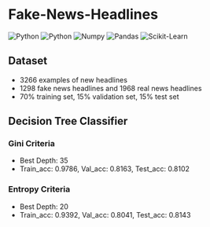 # Fake-News-Headlines
<img alt="Python" src="https://img.shields.io/badge/python-%2314354C.svg?style=for-the-badge&logo=python&logoColor=white"/> <img alt="Python" src="https://img.shields.io/badge/numpy-%23013243.svg?style=for-the-badge&logo=numpy&logoColor=white" />  <img alt="Numpy" 
src="https://img.shields.io/badge/pandas-%23150458.svg?style=for-the-badge&logo=pandas&logoColor=white" />  <img alt="Pandas" 
src="https://img.shields.io/badge/scikit--learn-%23F7931E.svg?style=for-the-badge&logo=scikit-learn&logoColor=white" /> <img alt="Scikit-Learn" 
src="https://img.shields.io/badge/Jupyter-%23F37626.svg?style=for-the-badge&logo=Jupyter&logoColor=white" /> 


## Dataset
- 3266 examples of new headlines
- 1298 fake news headlines and 1968 real news headlines
- 70% training set, 15% validation set, 15% test set

## Decision Tree Classifier
### Gini Criteria  
- Best Depth: 35
- Train_acc: 0.9786, Val_acc: 0.8163, Test_acc: 0.8102
### Entropy Criteria  
- Best Depth: 20
- Train_acc: 0.9392, Val_acc: 0.8041, Test_acc: 0.8143
